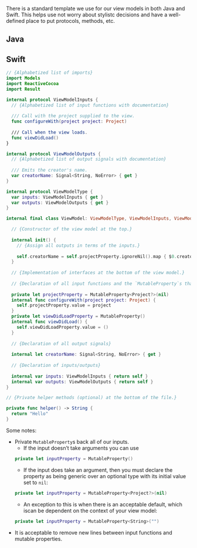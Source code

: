 There is a standard template we use for our view models in both Java and Swift. This helps use not worry about stylistc 
decisions and have a well-defined place to put protocols, methods, etc.

## Java

## Swift

```swift
// {Alphabetized list of imports}
import Models
import ReactiveCocoa
import Result

internal protocol ViewModelInputs {
  // {Alphabetized list of input functions with documentation}
  
  /// Call with the project supplied to the view.
  func configureWith(project project: Project)
  
  /// Call when the view loads.
  func viewDidLoad()
}

internal protocol ViewModelOutputs {
  // {Alphabetized list of output signals with documentation}
  
  /// Emits the creator's name.
  var creatorName: Signal<String, NoError> { get }
}

internal protocol ViewModelType {
  var inputs: ViewModelInputs { get }
  var outputs: ViewModelOutputs { get }
}

internal final class ViewModel: ViewModelType, ViewModelInputs, ViewModelOutputs {

  // {Constructor of the view model at the top.}
  
  internal init() {
    // {Assign all outputs in terms of the inputs.}
   
    self.creatorName = self.projectProperty.ignoreNil().map { $0.creator.name }
  }
  
  // {Implementation of interfaces at the bottom of the view model.}
  
  // {Declaration of all input functions and the `MutableProperty`s that back them.}
  
  private let projectProperty = MutableProperty<Project?>(nil)
  internal func configureWith(project project: Project) {
    self.projectProperty.value = project
  }
  private let viewDidLoadProperty = MutableProperty()
  internal func viewDidLoad() {
    self.viewDidLoadProperty.value = ()
  }
  
  // {Declaration of all output signals}
  
  internal let creatorName: Signal<String, NoError> { get }
  
  // {Declaration of inputs/outputs}
  
  internal var inputs: ViewModelInputs { return self }
  internal var outputs: ViewModelOutputs { return self }
}

// {Private helper methods (optional) at the bottom of the file.}

private func helper() -> String {
  return "Hello"
}
```

Some notes:

* Private `MutableProperty`s back all of our inputs. 
  * If the input doesn’t take arguments you can use 
  ```swift
  private let inputProperty = MutableProperty()
  ```
  * If the input does take an argument, then you must declare the property as being generic over an optional type with its
initial value set to `nil`:
  ```swift
  private let inputProperty = MutableProperty<Project?>(nil)
  ```
  * An exception to this is when there is an acceptable default, which iscan be dependent on the context of your view model:
  ```swift
  private let inputProperty = MutableProperty<String>("")
  ```
* It is acceptable to remove new lines between input functions and mutable properties.
